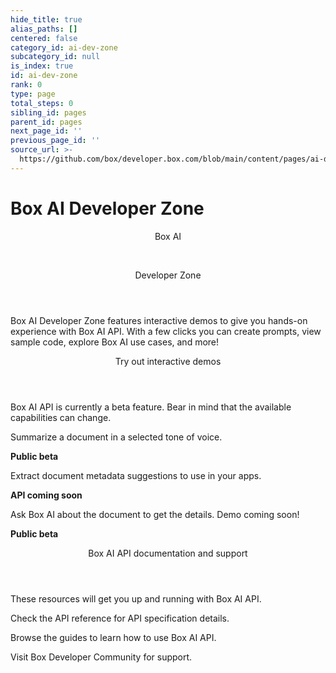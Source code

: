 ```yaml
---
hide_title: true
alias_paths: []
centered: false
category_id: ai-dev-zone
subcategory_id: null
is_index: true
id: ai-dev-zone
rank: 0
type: page
total_steps: 0
sibling_id: pages
parent_id: pages
next_page_id: ''
previous_page_id: ''
source_url: >-
  https://github.com/box/developer.box.com/blob/main/content/pages/ai-dev-zone/index.md
---
```

# Box AI Developer Zone

<Centered wide id="ai-developer-zone" >

<HeroImage type="AiDevZone" imageWidth="548" imageHeight="493">

<Header>

Box AI

</br>

Developer Zone

</Header>

Box AI Developer Zone features interactive
demos to give you hands-on experience with Box AI API.
With a few clicks you can create prompts,
view sample code, explore Box AI use cases, and more!

</HeroImage>

</Centered>

<Centered mid>

<Header>

Try out interactive demos

</Header>

<p style="text-align: left; margin-left: 0;">

Box AI API is currently a beta feature. Bear in mind that
the available capabilities can change.

</p>

<TileGrid rows="3">

<Tile type="summarisation" title="Get a summary" href="/ai-dev-zone-summary">

Summarize a document in a selected tone of voice.

<strong style="background-color: #e8e8e8">

Public beta

</strong>

</Tile>

<Tile type="metadata" title="Extract metadata" href="/ai-dev-zone-metadata">

Extract document metadata suggestions to use in your apps.

<strong style="background-color: #e8e8e8">

API coming soon

</strong>

</Tile>

<Tile disabled type="document-qa" title="Ask questions" >

Ask Box AI about the document to get the details. Demo coming soon!

<strong style="background-color: #e8e8e8">

Public beta

</strong>

</Tile>

</TileGrid>

</Centered>

<Centered mid>

<Header>

Box AI API documentation and support

</Header>

<p style="text-align: left; margin-left: 0;">

These resources will get you up and running with Box AI API.

</p>

<TileGrid rows="3">

<Tile type="document" title="AI API reference" href="/reference/resources/ai-response/">

Check the API reference for API specification details.

</Tile>

<Tile type="leaflet" title="Developer guides" href="/guides/box-ai/">

Browse the guides to learn how to use Box AI API.

</Tile>

<Tile type="speech-bubble" title="Support" href="https://community.box.com/">

Visit Box Developer Community for support.

</Tile>

</TileGrid>

</Centered>